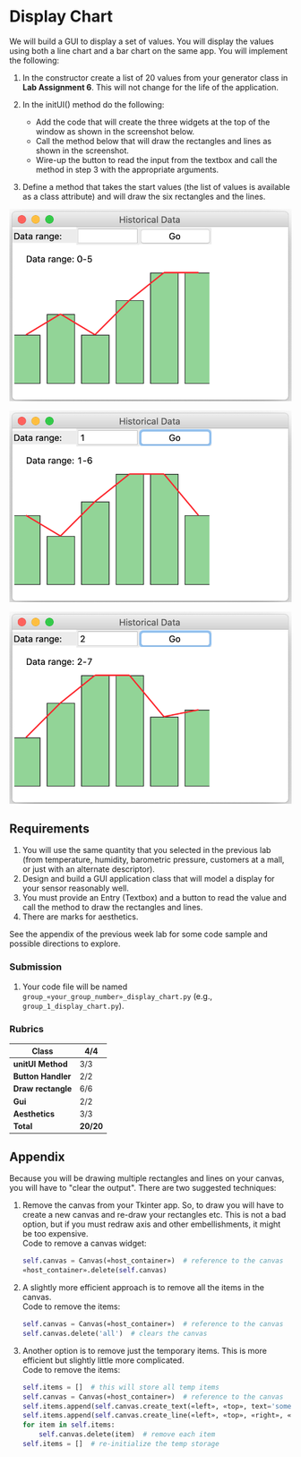 # Display Chart

We will build a GUI to display a set of values. You will display the values using both a line chart and a bar chart on the same app. You will implement the following:

1. In the constructor create a list of 20 values from your generator class in **Lab Assignment 6**. This will not change for the life of the application.

2. In the initUI() method do the following:
    - Add the code that will create the three widgets at the top of the window as shown in the screenshot below.
    - Call the method below that will draw the rectangles and lines as shown in the screenshot.
    - Wire-up the button to read the input from the textbox and call the method in step 3 with the appropriate arguments.

3. Define a method that takes the start values (the list of values is available as a class attribute) and will draw the six rectangles and the lines.

![](media/image1.png)

![](media/image2.png)

![](media/image3.png)

## Requirements

1. You will use the same quantity that you selected in the previous lab (from temperature, humidity, barometric pressure, customers at a mall, or just with an alternate descriptor).
2. Design and build a GUI application class that will model a display for your sensor reasonably well.
3. You must provide an Entry (Textbox) and a button to read the value and call the method to draw the rectangles and lines.
4. There are marks for aesthetics.

See the appendix of the previous week lab for some code sample and possible directions to explore.

### Submission

1. Your code file will be named `group_«your_group_number»_display_chart.py` (e.g., `group_1_display_chart.py`).

### Rubrics

| **Class** | 4/4 |
|-----------|-----|
| **unitUI Method** | 3/3 |
| **Button Handler** | 2/2 |
| **Draw rectangle** | 6/6 |
| **Gui** | 2/2 |
| **Aesthetics** | 3/3 |
| **Total** | **20/20** |

## Appendix

Because you will be drawing multiple rectangles and lines on your canvas, you will have to "clear the output". There are two suggested techniques:

1. Remove the canvas from your Tkinter app. So, to draw you will have to create a new canvas and re-draw your rectangles etc. This is not a bad option, but if you must redraw axis and other embellishments, it might be too expensive.  
   Code to remove a canvas widget:

   ```python
   self.canvas = Canvas(«host_container»)  # reference to the canvas
   «host_container».delete(self.canvas)
   ```

2. A slightly more efficient approach is to remove all the items in the canvas.  
   Code to remove the items:

   ```python
   self.canvas = Canvas(«host_container»)  # reference to the canvas
   self.canvas.delete('all')  # clears the canvas
   ```

3. Another option is to remove just the temporary items. This is more efficient but slightly little more complicated.  
   Code to remove the items:

   ```python
   self.items = []  # this will store all temp items
   self.canvas = Canvas(«host_container»)  # reference to the canvas
   self.items.append(self.canvas.create_text(«left», «top», text='some text'))  # add a temp item
   self.items.append(self.canvas.create_line(«left», «top», «right», «bottom»))  # add another temp item
   for item in self.items:
       self.canvas.delete(item)  # remove each item
   self.items = []  # re-initialize the temp storage
   ```
